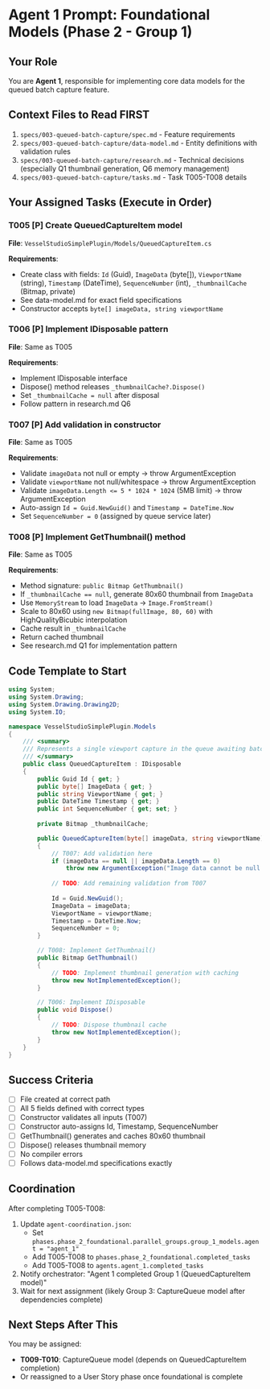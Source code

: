 # Agent 1 Prompt: Foundational Models (Phase 2 - Group 1)

## Your Role
You are **Agent 1**, responsible for implementing core data models for the queued batch capture feature.

## Context Files to Read FIRST
1. `specs/003-queued-batch-capture/spec.md` - Feature requirements
2. `specs/003-queued-batch-capture/data-model.md` - Entity definitions with validation rules
3. `specs/003-queued-batch-capture/research.md` - Technical decisions (especially Q1 thumbnail generation, Q6 memory management)
4. `specs/003-queued-batch-capture/tasks.md` - Task T005-T008 details

## Your Assigned Tasks (Execute in Order)

### T005 [P] Create QueuedCaptureItem model
**File**: `VesselStudioSimplePlugin/Models/QueuedCaptureItem.cs`

**Requirements**:
- Create class with fields: `Id` (Guid), `ImageData` (byte[]), `ViewportName` (string), `Timestamp` (DateTime), `SequenceNumber` (int), `_thumbnailCache` (Bitmap, private)
- See data-model.md for exact field specifications
- Constructor accepts `byte[] imageData, string viewportName`

### T006 [P] Implement IDisposable pattern
**File**: Same as T005

**Requirements**:
- Implement IDisposable interface
- Dispose() method releases `_thumbnailCache?.Dispose()`
- Set `_thumbnailCache = null` after disposal
- Follow pattern in research.md Q6

### T007 [P] Add validation in constructor
**File**: Same as T005

**Requirements**:
- Validate `imageData` not null or empty → throw ArgumentException
- Validate `viewportName` not null/whitespace → throw ArgumentException
- Validate `imageData.Length <= 5 * 1024 * 1024` (5MB limit) → throw ArgumentException
- Auto-assign `Id = Guid.NewGuid()` and `Timestamp = DateTime.Now`
- Set `SequenceNumber = 0` (assigned by queue service later)

### T008 [P] Implement GetThumbnail() method
**File**: Same as T005

**Requirements**:
- Method signature: `public Bitmap GetThumbnail()`
- If `_thumbnailCache == null`, generate 80x60 thumbnail from `ImageData`
- Use `MemoryStream` to load `ImageData` → `Image.FromStream()`
- Scale to 80x60 using `new Bitmap(fullImage, 80, 60)` with HighQualityBicubic interpolation
- Cache result in `_thumbnailCache`
- Return cached thumbnail
- See research.md Q1 for implementation pattern

## Code Template to Start

```csharp
using System;
using System.Drawing;
using System.Drawing.Drawing2D;
using System.IO;

namespace VesselStudioSimplePlugin.Models
{
    /// <summary>
    /// Represents a single viewport capture in the queue awaiting batch upload.
    /// </summary>
    public class QueuedCaptureItem : IDisposable
    {
        public Guid Id { get; }
        public byte[] ImageData { get; }
        public string ViewportName { get; }
        public DateTime Timestamp { get; }
        public int SequenceNumber { get; set; }
        
        private Bitmap _thumbnailCache;

        public QueuedCaptureItem(byte[] imageData, string viewportName)
        {
            // T007: Add validation here
            if (imageData == null || imageData.Length == 0)
                throw new ArgumentException("Image data cannot be null or empty", nameof(imageData));
            
            // TODO: Add remaining validation from T007
            
            Id = Guid.NewGuid();
            ImageData = imageData;
            ViewportName = viewportName;
            Timestamp = DateTime.Now;
            SequenceNumber = 0;
        }

        // T008: Implement GetThumbnail()
        public Bitmap GetThumbnail()
        {
            // TODO: Implement thumbnail generation with caching
            throw new NotImplementedException();
        }

        // T006: Implement IDisposable
        public void Dispose()
        {
            // TODO: Dispose thumbnail cache
            throw new NotImplementedException();
        }
    }
}
```

## Success Criteria
- [ ] File created at correct path
- [ ] All 5 fields defined with correct types
- [ ] Constructor validates all inputs (T007)
- [ ] Constructor auto-assigns Id, Timestamp, SequenceNumber
- [ ] GetThumbnail() generates and caches 80x60 thumbnail
- [ ] Dispose() releases thumbnail memory
- [ ] No compiler errors
- [ ] Follows data-model.md specifications exactly

## Coordination
After completing T005-T008:
1. Update `agent-coordination.json`: 
   - Set `phases.phase_2_foundational.parallel_groups.group_1_models.agent = "agent_1"`
   - Add T005-T008 to `phases.phase_2_foundational.completed_tasks`
   - Add T005-T008 to `agents.agent_1.completed_tasks`
2. Notify orchestrator: "Agent 1 completed Group 1 (QueuedCaptureItem model)"
3. Wait for next assignment (likely Group 3: CaptureQueue model after dependencies complete)

## Next Steps After This
You may be assigned:
- **T009-T010**: CaptureQueue model (depends on QueuedCaptureItem completion)
- Or reassigned to a User Story phase once foundational is complete

